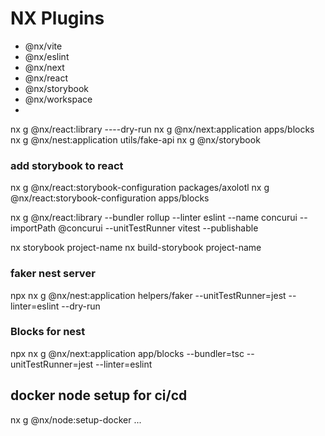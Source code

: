 # NX Plugins

- @nx/vite
- @nx/eslint
- @nx/next
- @nx/react
- @nx/storybook
- @nx/workspace
-

nx g @nx/react:library ----dry-run
nx g @nx/next:application apps/blocks
nx g @nx/nest:application utils/fake-api
nx g @nx/storybook

### add storybook to react

nx g @nx/react:storybook-configuration packages/axolotl
nx g @nx/react:storybook-configuration apps/blocks

nx g @nx/react:library --bundler rollup --linter eslint --name concurui --importPath @concurui --unitTestRunner vitest --publishable

nx storybook project-name
nx build-storybook project-name

### faker nest server

npx nx g @nx/nest:application helpers/faker --unitTestRunner=jest --linter=eslint --dry-run

### Blocks for nest

npx nx g @nx/next:application app/blocks --bundler=tsc --unitTestRunner=jest --linter=eslint

## docker node setup for ci/cd

nx g @nx/node:setup-docker ...
